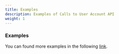 ```yaml
---
title: Examples
description: Examples of Calls to User Account API
weight: 1
---
```


### Examples

You can found more examples in the following [link](/docs/general/examples.html).